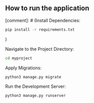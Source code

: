 ## How to run the application

[comment]: # (Install Dependencies:
```bash
pip install -r requirements.txt
```
)

Navigate to the Project Directory:

```bash
cd myproject
```

Apply Migrations:

```bash
python3 manage.py migrate
```

Run the Development Server:

```bash
python3 manage.py runserver
```
